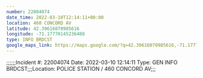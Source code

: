 ```yaml
---
number: 22004074
date_time: 2022-03-10T12:14:11+00:00
location: 460 CONCORD AV
latitude: 42.39616070985616
longitude: -71.17770145236408
type: INFO BRDCST
google_maps_link: https://maps.google.com/?q=42.39616070985616,-71.17770145236408
---
```


;;;;;;Incident #: 22004074  Date: 2022-03-10 12:14:11   Type: GEN INFO BRDCST;;;Location: POLICE STATION / 460 CONCORD AV;;;
